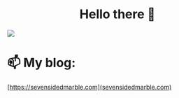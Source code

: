<h1 align="center">
Hello there 👋
</h1>

<a href="#">
  <img align="center" src="https://github-readme-stats.vercel.app/api?username=sevensidedmarble&show_icons=true&theme=darcula" />
</a>

# 📫 My blog:
[https://sevensidedmarble.com](sevensidedmarble.com)
